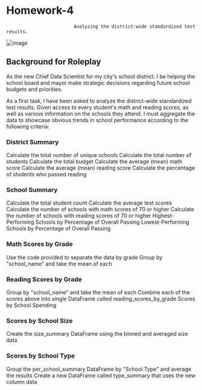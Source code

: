 # Homework-4
                             Analyzing the district-wide standardized test results.
   ![image](https://user-images.githubusercontent.com/95774386/222864280-33cc3e09-5f06-4765-afb4-83cdad4b9715.png)


## Background for Roleplay

As the new Chief Data Scientist for my city's school district. I be helping the school board and mayor make strategic decisions regarding future school budgets and priorities.

As a first task, I have been asked to analyze the district-wide standardized test results. Given access to every student's math and reading scores, as well as various information on the schools they attend. I must aggregate the data to showcase obvious trends in school performance according to the following criteria:

### District Summary
Calculate the total number of unique schools 
Calculate the total number of students 
Calculate the total budget 
Calculate the average (mean) math score 
Calculate the average (mean) reading score 
Calculate the percentage of students who passed reading 

### School Summary 
Calculate the total student count 
Calculate the average test scores 
Calculate the number of schools with math scores of 70 or higher 
Calculate the number of schools with reading scores of 70 or higher 
Highest-Performing Schools by Percentage of Overall Passing
Lowest-Performing Schools by Percentage of Overall Passing


### Math Scores by Grade 
Use the code provided to separate the data by grade 
Group by "school_name" and take the mean of each 


### Reading Scores by Grade 
Group by "school_name" and take the mean of each
Combine each of the scores above into single DataFrame called reading_scores_by_grade 
Scores by School Spending

### Scores by School Size 
Create the size_summary DataFrame using the binned and averaged size data

### Scores by School Type 
Group the per_school_summary DataFrame by "School Type" and average the results 
Create a new DataFrame called type_summary that uses the new column data

